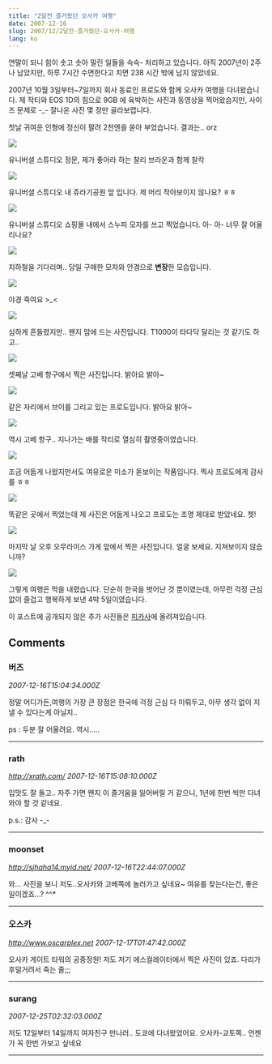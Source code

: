 ```yaml
---
title: "2달전 즐거웠던 오사카 여행"
date: 2007-12-16
slug: 2007/12/2달전-즐거웠던-오사카-여행
lang: ko
---
```


연말이 되니 힘이 솟고 솟아 밀린 일들을 슥슥- 처리하고 있습니다.
아직 2007년이 2주나 남았지만, 하루 7시간 수면한다고 치면 238 시간 밖에 남지 않았네요.

2007년 10월 3일부터~7일까지 회사 동료인 프로도와 함께 오사카 여행을 다녀왔습니다.
제 작티와 EOS 1D의 힘으로 9GB 에 육박하는 사진과 동영상을 찍어왔습지만, 사이즈 문제로 -_- 잘나온 사진 몇 장만 골라보렵니다.

첫날 귀여운 인형에 정신이 팔려 2천엔을 쏟아 부었습니다. 결과는.. orz 

![](/img/200710_osaka/IMG_4548_resize.JPG)

유니버셜 스튜디오 정문, 제가 좋아라 하는 찰리 브라운과 함께 찰칵

![](/img/200710_osaka/IMG_4774_resize.JPG)

유니버셜 스튜디오 내 쥬라기공원 앞 입니다. 제 머리 작아보이지 않나요? ㅎㅎ

![](/img/200710_osaka/IMG_4978_resize.JPG)

유니버설 스튜디오 쇼핑몰 내에서 스누피 모자를 쓰고 찍었습니다. 아- 아- 너무 잘 어울리나요? 

![](/img/200710_osaka/IMG_5108_resize.JPG)

지하철을 기다리며.. 당일 구매한 모자와 안경으로 **변장**한 모습입니다.

![](/img/200710_osaka/IMG_5221_resize.JPG)

야경 죽여요 >_<

![](/img/200710_osaka/IMG_5290_resize.JPG)

심하게 흔들렸지만.. 왠지 맘에 드는 사진입니다. T1000이 타다닥 달리는 것 같기도 하고..

![](/img/200710_osaka/IMG_5315_resize.JPG)

셋째날 고베 항구에서 찍은 사진입니다. 밝아요 밝아~

![](/img/200710_osaka/IMG_5498_resize.JPG)

같은 자리에서 브이를 그리고 있는 프로도입니다. 밝아요 밝아~

![](/img/200710_osaka/IMG_5505_resize.JPG)

역시 고베 항구.. 지나가는 배를 작티로 열심히 촬영중이였습니다. 

![](/img/200710_osaka/IMG_5582_resize.JPG)

조금 어둡게 나왔지만서도 여유로운 미소가 돋보이는 작품입니다. 찍사 프로도에게 감사를 ㅎㅎ

![](/img/200710_osaka/IMG_5628_resize.JPG)

똑같은 곳에서 찍었는데 제 사진은 어둡게 나오고 프로도는 조명 제대로 받았네요. 쳇!

![](/img/200710_osaka/IMG_5634_resize.JPG)

마지막 날 오후 오무라이스 가게 앞에서 찍은 사진입니다. 얼굴 보세요. 지쳐보이지 않습니까?

![](/img/200710_osaka/IMG_5895_resize.JPG)

그렇게 여행은 막을 내렸습니다.
단순히 한국을 벗어난 것 뿐이였는데, 아무런 걱정 근심없이 즐겁고 행복하게 보낸 4박 5일이였습니다.

이 포스트에 공개되지 않은 추가 사진들은 [피카사](http://picasaweb.google.com/xrathx/hfoVIK)에 올려져있습니다.

## Comments

### 버즈
*2007-12-16T15:04:34.000Z*

정말 어디가든,여행의 가장 큰 장점은 한국에 걱정 근심 다 미뤄두고, 아무 생각 없이 지낼 수 있다는게 아닐지..

ps : 두분 잘 어울려요. 역시.....

---

### rath
*http://xrath.com/*
*2007-12-16T15:08:10.000Z*

입맛도 잘 돌고.. 자주 가면 왠지 이 즐거움을 잃어버릴 거 같으니, 1년에 한번 씩만 다녀와야 할 것 같네요. 

p.s.: 감사 -_-

---

### moonset
*http://sjhaha14.myid.net/*
*2007-12-16T22:44:07.000Z*

와... 사진을 보니 저도..오사카와 고베쪽에 놀러가고 싶네요~ 여유를 찾는다는건, 좋은일이겠죠...? ^^*

---

### 오스카
*http://www.oscarplex.net*
*2007-12-17T01:47:42.000Z*

오사카 게이트 타워의 공중정원! 저도 저기 에스컬레이터에서 찍은 사진이 있죠. 다리가 후덜거려서 죽는 줄;;;

---

### surang
*2007-12-25T02:32:03.000Z*

저도 12일부터 14일까지 여자친구 만나러.. 도쿄에 다녀왔었어요.
오사카-교토쪽.. 언젠가 꼭 한번 가보고 싶네요

---

